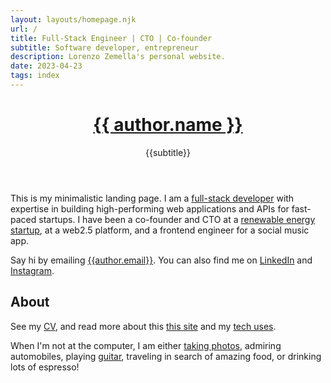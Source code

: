 ```yaml
---
layout: layouts/homepage.njk
url: /
title: Full-Stack Engineer | CTO | Co-founder
subtitle: Software developer, entrepreneur
description: Lorenzo Zemella's personal website.
date: 2023-04-23
tags: index
---
```


<header class="mb-2">

<h1><a href="/" class="text-inherit no-underline">{{ author.name }}</a></h1>

<p class="subtitle">{{subtitle}}</p>

</header>

<section>

This is my minimalistic landing page. I am a [full-stack developer](/profile/) with expertise in building high-performing web applications and APIs for fast-paced startups. I have been a co-founder and CTO at a [renewable energy startup]({{links.Novele}}), at a web2.5 platform, and a frontend engineer for a social music app.

Say hi by emailing [{{author.email}}](mailto:{{author.email}}). You can also find me on [LinkedIn]({{author.x.social.linkedin}}) and [Instagram]({{author.x.social.instagram}}).

</section>
<!-- <section>

## Posts

<ul class="pt-4">
{% for post in search.pages("type=post", "date=desc") %}
  <li>
      <a href="{{post.data.url}}">{{ post.data.title }}</a>
  </li>
{% endfor %}
</ul>

</section> -->

<section>

## About

See my [CV](/profile/), and read more about this [this site](/about/) and my [tech uses](/uses/).

When I'm not at the computer, I am either [taking photos](/photography/), admiring automobiles, playing [guitar](/guitar/), traveling in search of amazing food, or drinking lots of espresso!

<!-- Some useful facts and [references](/references/). Hopefully they are also useful to you.  -->

</section>
